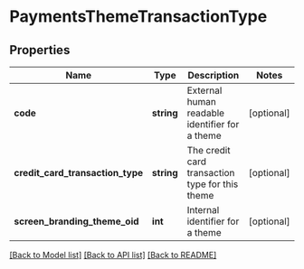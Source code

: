 # PaymentsThemeTransactionType

## Properties
Name | Type | Description | Notes
------------ | ------------- | ------------- | -------------
**code** | **string** | External human readable identifier for a theme | [optional] 
**credit_card_transaction_type** | **string** | The credit card transaction type for this theme | [optional] 
**screen_branding_theme_oid** | **int** | Internal identifier for a theme | [optional] 

[[Back to Model list]](../README.md#documentation-for-models) [[Back to API list]](../README.md#documentation-for-api-endpoints) [[Back to README]](../README.md)


